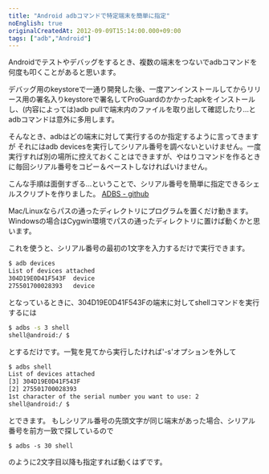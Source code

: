 ```yaml
---
title: "Android adbコマンドで特定端末を簡単に指定"
noEnglish: true
originalCreatedAt: 2012-09-09T15:14:00.000+09:00
tags: ["adb","Android"]
---
```

Androidでテストやデバッグをするとき、複数の端末をつないでadbコマンドを何度も叩くことがあると思います。

デバッグ用のkeystoreで一通り開発した後、一度アンインストールしてからリリース用の署名入りkeystoreで署名してProGuardのかかったapkをインストールし、(内容によっては)adb pullで端末内のファイルを取り出して確認したり…とadbコマンドは意外に多用します。

そんなとき、adbはどの端末に対して実行するのか指定するように言ってきますが それにはadb devicesを実行してシリアル番号を調べないといけません。一度実行すれば別の場所に控えておくことはできますが、やはりコマンドを作るときに毎回シリアル番号をコピー＆ペーストしなければいけません。

こんな手順は面倒すぎる…ということで、シリアル番号を簡単に指定できるシェルスクリプトを作りました。
[ADBS - github](https://github.com/ksoichiro/adbs)
<!--more-->
Mac/Linuxならパスの通ったディレクトリにプログラムを置くだけ動きます。Windowsの場合はCygwin環境でパスの通ったディレクトリに置けば動くかと思います。

これを使うと、シリアル番号の最初の1文字を入力するだけで実行できます。

```sh
$ adb devices
List of devices attached
304D19E0D41F543F  device
275501700028393   device
```

となっているときに、304D19E0D41F543Fの端末に対してshellコマンドを実行するには

```sh
$ adbs -s 3 shell
shell@android:/ $
```

とするだけです。一覧を見てから実行したければ'-s'オプションを外して

```sh
$ adbs shell
List of devices attached
[3] 304D19E0D41F543F
[2] 275501700028393
1st character of the serial number you want to use: 2
shell@android:/ $
```

とできます。
もしシリアル番号の先頭文字が同じ端末があった場合、シリアル番号を前方一致で探しているので

```
$ adbs -s 30 shell
```

のように2文字目以降も指定すれば動くはずです。
